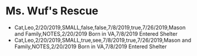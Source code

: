 # Ms. Wuf's Rescue
* Cat,Leo,2/20/2019,SMALL,false,false,7/8/2019,true,7/26/2019,Mason and Family,NOTES,2/20/2019 Born in VA,7/8/2019 Entered Shelter
* Cat,Leo,2/20/2019,SMALL,true,see,7/8/2019,true,7/26/2019,Mason and Family,NOTES,2/20/2019 Born in VA,7/8/2019 Entered Shelter